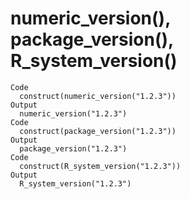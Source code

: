 # numeric_version(), package_version(), R_system_version()

    Code
      construct(numeric_version("1.2.3"))
    Output
      numeric_version("1.2.3")
    Code
      construct(package_version("1.2.3"))
    Output
      package_version("1.2.3")
    Code
      construct(R_system_version("1.2.3"))
    Output
      R_system_version("1.2.3")

